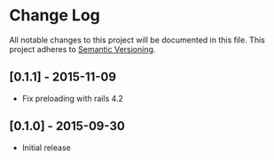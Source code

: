 # Change Log

All notable changes to this project will be documented in this file.
This project adheres to [Semantic Versioning](http://semver.org/).

## [0.1.1] - 2015-11-09

- Fix preloading with rails 4.2

## [0.1.0] - 2015-09-30

- Initial release
